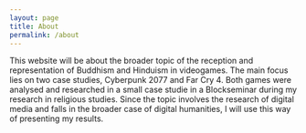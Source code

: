 ```yaml
---
layout: page
title: About
permalink: /about
---
```


This website will be about the broader topic of the reception and representation of Buddhism and Hinduism in videogames.
The main focus lies on two case studies, Cyberpunk 2077 and Far Cry 4. Both games were analysed and researched in a small case studie in a Blockseminar during my research in religious studies.
Since the topic involves the research of digital media and falls in the broader case of digital humanities, I will use this way of presenting my results.
